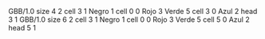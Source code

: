 <gs-board without-header> GBB/1.0
size 4 2
cell 3 1 Negro 1 
cell 0 0 Rojo 3 Verde 5 
cell 3 0 Azul 2 
head 3 1
 </gs-board>
<gs-board without-header> GBB/1.0
size 6 2
cell 3 1 Negro 1 
cell 0 0 Rojo 3 Verde 5 
cell 5 0 Azul 2 
head 5 1 </gs-board>
